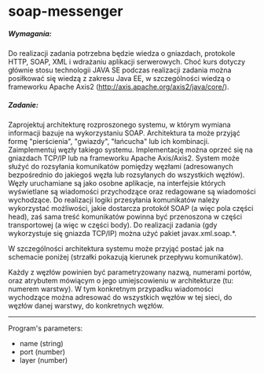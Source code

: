 # soap-messenger

##### Wymagania: 
Do realizacji zadania potrzebna będzie wiedza o gniazdach, 
protokole HTTP, SOAP, XML i wdrażaniu aplikacji serwerowych. 
Choć kurs dotyczy głównie stosu technologii JAVA SE podczas
realizacji zadania można posiłkować się wiedzą z zakresu Java EE, 
w szczególności wiedzą o frameworku Apache Axis2 
(http://axis.apache.org/axis2/java/core/). 

##### Zadanie: 
Zaprojektuj architekturę rozproszonego systemu, 
w którym wymiana informacji bazuje na wykorzystaniu SOAP. 
Architektura ta może przyjąć formę "pierścienia", "gwiazdy", "łańcucha" 
lub ich kombinacji. Zaimplementuj węzły takiego systemu. 
Implementację można oprzeć się na gniazdach TCP/IP lub 
na frameworku Apache Axis/Axis2. System może służyć do rozsyłania 
komunikatów pomiędzy węzłami (adresowanych bezpośrednio do jakiegoś 
węzła lub rozsyłanych do wszystkich węzłów). Węzły uruchamiane są jako 
osobne aplikacje, na interfejsie których wyświetlane są wiadomości 
przychodzące oraz redagowane są wiadomości wychodzące. Do realizacji 
logiki przesyłania komunikatów należy wykorzystać możliwości, 
jakie dostarcza protokół SOAP (a więc pola części head), zaś sama treść 
komunikatów powinna być przenoszona w części transportowej (a więc w części 
body). Do realizacji zadania (gdy wykorzystuje się gniazda TCP/IP) można 
użyć pakiet javax.xml.soap.*. 

W szczególności architektura systemu może przyjąć postać jak na schemacie 
poniżej (strzałki pokazują kierunek przepływu komunikatów). 

Każdy z węzłów powinien być parametryzowany nazwą, numerami portów, 
oraz atrybutem mówiącym o jego umiejscowieniu w architekturze 
(tu: numerem warstwy). W tym konkretnym przypadku wiadomości wychodzące 
można adresować do wszystkich węzłów w tej sieci, do węzłów danej warstwy, 
do konkretnych węzłów. 


---------


Program's parameters:
- name (string)
- port (number)
- layer (number)
